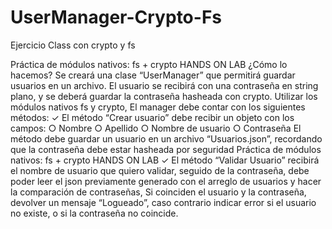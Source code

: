 # UserManager-Crypto-Fs
Ejercicio Class con crypto y fs

Práctica de módulos nativos:
fs + crypto
HANDS ON LAB
¿Cómo lo hacemos? Se creará una clase “UserManager” que permitirá guardar usuarios en
un archivo. El usuario se recibirá con una contraseña en string plano, y se deberá guardar la
contraseña hasheada con crypto. Utilizar los módulos nativos fs y crypto, El manager debe
contar con los siguientes métodos:
✓ El método “Crear usuario” debe recibir un objeto con los campos:
○ Nombre
○ Apellido
○ Nombre de usuario
○ Contraseña
El método debe guardar un usuario en un archivo “Usuarios.json”, recordando que la
contraseña debe estar hasheada por seguridad
Práctica de módulos nativos:
fs + crypto
HANDS ON LAB
✓ El método “Validar Usuario” recibirá el nombre de usuario que quiero validar, seguido de la
contraseña, debe poder leer el json previamente generado con el arreglo de usuarios y hacer la
comparación de contraseñas, Si coinciden el usuario y la contraseña, devolver un mensaje
“Logueado”, caso contrario indicar error si el usuario no existe, o si la contraseña no coincide.
